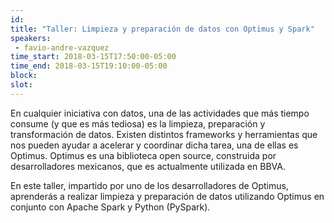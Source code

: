 ```yaml
---
id: 
title: "Taller: Limpieza y preparación de datos con Optimus y Spark"
speakers:
 - favio-andre-vazquez
time_start: 2018-03-15T17:50:00-05:00
time_end: 2018-03-15T19:10:00-05:00
block: 
slot: 
---
```


En cualquier iniciativa con datos, una de las actividades que más tiempo consume (y que es más tediosa) es la limpieza, preparación y transformación de datos. Existen distintos frameworks y herramientas que nos pueden ayudar a acelerar y coordinar dicha tarea, una de ellas es Optimus. Optimus es una biblioteca open source, construida por desarrolladores mexicanos, que es actualmente utilizada en BBVA.

En este taller, impartido por uno de los desarrolladores de Optimus, aprenderás a realizar limpieza y preparación de datos utilizando Optimus en conjunto con Apache Spark y Python (PySpark).